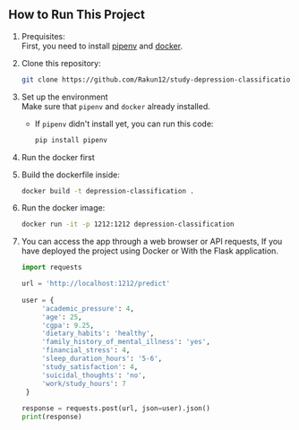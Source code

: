 ## How to Run This Project

1. Prequisites:\
   First, you need to install [pipenv](https://pipenv.pypa.io/en/latest/) and [docker](https://www.docker.com/products/docker-desktop/).
   
2. Clone this repository:
   ```bash
   git clone https://github.com/Rakun12/study-depression-classification.git
   ```
3. Set up the environment\
   Make sure that `pipenv` and `docker` already installed.
   - If `pipenv` didn't install yet, you can run this code:
     ```bash
     pip install pipenv
     ```
4. Run the docker first
5. Build the dockerfile inside:
   ```bash
   docker build -t depression-classification .
   ```
6. Run the docker image:
   ```bash
   docker run -it -p 1212:1212 depression-classification
   ```
7. You can access the app through a web browser or API requests, If you have deployed the project using Docker or With the Flask application.
   ```python
   import requests

   url = 'http://localhost:1212/predict'
    
   user = {
        'academic_pressure': 4, 
        'age': 25, 
        'cgpa': 9.25, 
        'dietary_habits': 'healthy',
        'family_history_of_mental_illness': 'yes',
        'financial_stress': 4,
        'sleep_duration_hours': '5-6', 
        'study_satisfaction': 4, 
        'suicidal_thoughts': 'no',
        'work/study_hours': 7
    }
    
   response = requests.post(url, json=user).json()
   print(response)
   ```
